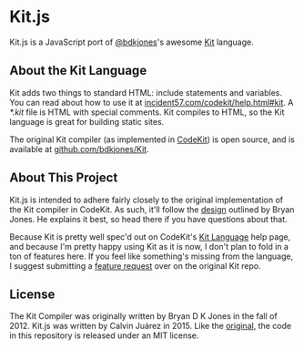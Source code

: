 # Kit.js

Kit.js is a JavaScript port of [@bdkjones]'s awesome [Kit] language.


## About the Kit Language

Kit adds two things to standard HTML: include statements and variables. You can read about how to use it at [incident57.com/codekit/help.html#kit][Kit]. A _*.kit_ file is HTML with special comments. Kit compiles to HTML, so the Kit language is great for building static sites.

The original Kit compiler (as implemented in [CodeKit]) is open source, and is available at [github.com/bdkjones/Kit][Kit repo].


## About This Project

Kit.js is intended to adhere fairly closely to the original implementation of the Kit compiler in CodeKit. As such, it'll follow the [design] outlined by Bryan Jones. He explains it best, so head there if you have questions about that.

Because Kit is pretty well spec'd out on CodeKit's [Kit Language][Kit] help page, and because I'm pretty happy using Kit as it is now, I don't plan to fold in a ton of features here. If you feel like something's missing from the language, I suggest submitting a [feature request][issues] over on the original Kit repo.


## License

The Kit Compiler was originally written by Bryan D K Jones in the fall of 2012. Kit.js was written by Calvin Juárez in 2015. Like the [original][license], the code in this repository is released under an MIT license.



[@bdkjones]: https://github.com/bdkjones
[Kit]:       http://incident57.com/codekit/help.html#kit "CodeKit — Help : Languages — Kit"
[CodeKit]:   http://incident57.com/codekit/ "CodeKit: THE Mac App For Web Developers"
[Kit repo]:  https://github.com/bdkjones/Kit "bdkjones/Kit"
[design]:    https://github.com/bdkjones/Kit#design- "bdkjones/Kit#design-"
[license]:   https://github.com/bdkjones/Kit#license "bdkjones/Kit#license"
[issues]:    https://github.com/bdkjones/Kit/issues "bdkjones/Kit/issues"
